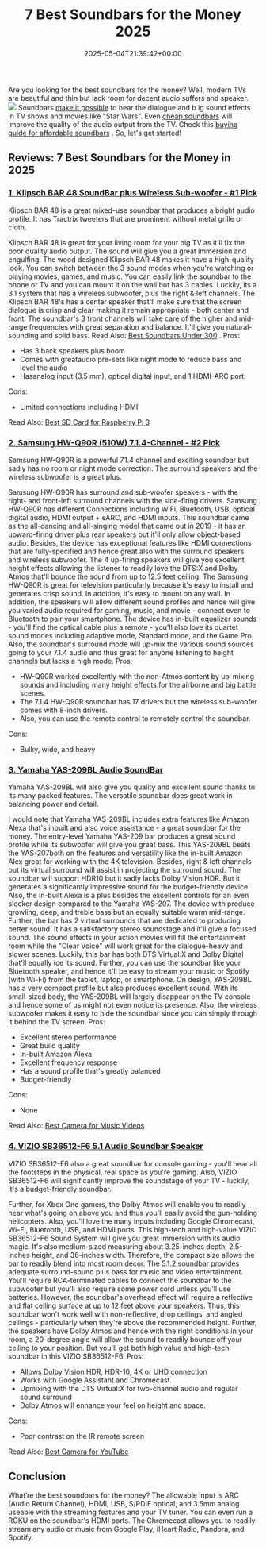 ﻿---
layout: post
title: 7 Best Soundbars for the Money 2025
date: '2025-05-04T21:39:42+00:00'
categories:
- Soundbars
tags: []
slug: /best-soundbars-for-the-money/
lastmod: 2025-05-07T12:21:25+03:00
---

Are you looking for the best soundbars for the money? Well, modern
TVs are beautiful and thin but lack room for decent audio suffers and speaker.
![](/assets/img/img/)
Soundbars
[make it possible](https://pestpolicy.com/are-soundbars-worth-it/)
to hear the dialogue and b
ig sound effects
in TV shows and movies like
"Star Wars".
Even
[cheap soundbars](https://pestpolicy.com/best-soundbars-for-under-100/)
will improve the quality of the audio output from the TV. Check this
[buying guide for affordable soundbars](https://pestpolicy.com/best-soundbar-under-200/)
.
So, let's get started!
## Reviews: 7 Best Soundbars for the Money in 2025
### [1. Klipsch BAR 48 SoundBar plus Wireless Sub-woofer - #1 Pick](https://www.amazon.com/dp/B07QY1ZPRG/?tag=p-policy-20)
Klipsch BAR 48 is a great mixed-use soundbar that produces a bright audio profile. It has
Tractrix tweeters that are prominent without metal grille or cloth.

Klipsch BAR 48 is great for your living room for your big TV as it'll fix the poor quality audio output. The sound will give you a great immersion and engulfing.
The wood designed Klipsch BAR 48 makes it have a high-quality look. You can switch between the 3 sound modes when you're watching or playing movies, games, and music.
You can easily link the soundbar to the phone or TV and you can mount it on the wall but has 3 cables. Luckily, its a
3.1 system that has a wireless subwoofer, plus the right & left channels.
The Klipsch BAR 48's has a
center speaker that'll make sure that the screen dialogue is crisp and clear making it remain appropriate - both center and front.
The soundbar's 3
front channels will take care of the
higher and mid-range frequencies with great separation and balance. It'll give you
natural-sounding and solid bass. Read Also:
[Best Soundbars Under 300](https://pestpolicy.com/best-soundbars-under-300/)
.
Pros:
- Has 3 back speakers plus boom
- Comes with greataudio pre-sets like night mode to reduce bass and level the audio
- Hasanalog input (3.5 mm), optical digital input, and 1 HDMI-ARC port.

Cons:
- Limited connections including HDMI

Read Also:
[Best SD Card for Raspberry Pi 3](https://pestpolicy.com/best-sd-card-for-raspberry-pi-3/)
### [2. Samsung HW-Q90R (510W) 7.1.4-Channel - #2 Pick](https://www.amazon.com/dp/B07W88C715/?tag=p-policy-20)
Samsung HW-Q90R is a powerful 7.1.4 channel and exciting soundbar but sadly has no room or night mode correction. The surround speakers and the wireless subwoofer is a great plus.

Samsung HW-Q90R has surround and sub-woofer speakers - with the right- and front-left surround channels with the side-firing drivers.
Samsung HW-Q90R has different Connections including WiFi, Bluetooth, USB, optical digital audio, HDMI output + eARC, and HDMI inputs.
This soundbar came as the all-dancing and all-singing model that came out in 2019 - it has an upward-firing driver plus rear speakers but it'll only allow object-based audio.
Besides, the device has exceptional features like HDMI connections that are fully-specified and hence great also with the surround speakers and wireless subwoofer.
The 4 up-firing speakers will give you excellent height effects allowing the listener to readily love the DTS:X and Dolby Atmos that'll bounce the sound from up to 12.5 feet ceiling.
The Samsung HW-Q90R is great for television particularly because it's easy to install and generates crisp sound. In addition, it's easy to mount on any wall.
In addition, the speakers will allow different sound profiles and hence will give you varied audio required for gaming, music, and movie - connect even to Bluetooth to pair your smartphone.
The device has in-built equalizer sounds - you'll find the optical cable plus a remote - you'll also love its quartet sound modes including adaptive mode, Standard mode, and the Game Pro.
Also, the soundbar's surround mode will up-mix the various sound sources going to your 7.1.4 audio and thus great for anyone listening to height channels but lacks a nigh mode.
Pros:
- HW-Q90R worked excellently with the non-Atmos content by up-mixing sounds and including many height effects for the airborne and big battle scenes.
- The 7.1.4 HW-Q90R soundbar has 17 drivers but the wireless sub-woofer comes with 8-inch drivers.
- Also, you can use the remote control to remotely control the soundbar.

Cons:
- Bulky, wide, and heavy

### [3. Yamaha YAS-209BL Audio SoundBar](https://www.amazon.com/dp/B07T5GGR8L/?tag=p-policy-20)
Yamaha YAS-209BL will also give you quality and excellent sound thanks to its many packed features. The versatile soundbar does great work in balancing power and detail.

I would note that Yamaha YAS-209BL includes extra features like Amazon Alexa that's inbuilt and also voice assistance - a great soundbar for the money. The entry-level Yamaha YAS-209 bar produces a great sound profile while its subwoofer will give you great bass.
This YAS-209BL beats the YAS-207both on the features and versatility like the in-built Amazon Alex great for working with the 4K television. Besides, right & left channels but its virtual surround will assist in projecting the surround sound.
The soundbar will support HDR10 but it sadly lacks Dolby Vision HDR. But it generates a significantly impressive sound for the budget-friendly device. Also, the in-built Alexa is a plus besides the excellent controls for an even sleeker design compared to the Yamaha YAS-207.
The device with produce growling, deep, and treble bass but an equally suitable warm mid-range. Further, the bar has 2 virtual surrounds that are dedicated to producing better sound. It has a satisfactory stereo soundstage and it'll give a focused sound.
The sound effects in your action movies will fill the entertainment room while the "Clear Voice" will work great for the dialogue-heavy and slower scenes. Luckily, this bar has both DTS Virtual:X and Dolby Digital that'll equally ice its sound.
Further, you can use the soundbar like your Bluetooth speaker, and hence it'll be easy to stream your music or Spotify (with Wi-Fi) from the tablet, laptop, or smartphone. On design, YAS-209BL has a very compact profile but also produces excellent sound.
With its small-sized body, the YAS-209BL will largely disappear on the TV console and hence some of us might not even notice its presence. Also, the wireless subwoofer makes it easy to hide the soundbar since you can simply through it behind the TV screen.
Pros:
- Excellent stereo performance
- Great build quality
- In-built Amazon Alexa
- Excellent frequency response
- Has a sound profile that's greatly balanced
- Budget-friendly

Cons:
- None

Read Also:
[Best Camera for Music Videos](https://pestpolicy.com/best-camera-for-music-videos/)
### [4. VIZIO SB36512-F6 5.1 Audio Soundbar Speaker](https://www.amazon.com/dp/B07JDMBK2N/?tag=p-policy-20)
VIZIO SB36512-F6 also a great soundbar for console gaming - you'll hear all the footsteps in the physical, real space as you're gaming. Also, VIZIO SB36512-F6 will significantly improve the soundstage of your TV - luckily, it's a budget-friendly soundbar.

Further, for Xbox One gamers, the Dolby Atmos will enable you to readily hear what's going on above you and thus you'll easily avoid the gun-holding helicopters. Also, you'll love the many inputs including Google Chromecast, Wi-Fi, Bluetooth, USB, and HDMI ports.
This high-tech and high-value VIZIO SB36512-F6 Sound System will give you great immersion with its audio magic. It's also medium-sized measuring about 3.25-inches depth, 2.5-inches height, and 36-inches width. Therefore, the compact size allows the bar to readily blend into most room decor.
The 5.1.2 soundbar provides adequate surround-sound plus bass for music and video entertainment. You'll require RCA-terminated cables to connect the soundbar to the subwoofer but you'll also require some power cord unless you'll use batteries.
However, the soundbar's overhead effect will require a reflective and flat ceiling surface at up to 12 feet above your speakers. Thus, this soundbar won't work well with non-reflective, drop ceilings, and angled ceilings - particularly when they're above the recommended height.
Further, the speakers have Dolby Atmos and hence with the right conditions in your room, a 20-degree angle will allow the sound to readily bounce off your ceiling to your position. But you'll get both high value and high-tech soundbar in this VIZIO SB36512-F6.
Pros:
- Allows Dolby Vision HDR, HDR-10, 4K or UHD connection
- Works with Google Assistant and Chromecast
- Upmixing with the DTS Virtual:X for two-channel audio and regular sound surround
- Dolby Atmos will enhance your feel on height and space.

Cons:
- Poor contrast on the IR remote screen

Read Also:
[Best Camera for YouTube](https://pestpolicy.com/best-camera-for-youtube/)
## Conclusion
What’re the best soundbars for the money? The allowable input is ARC (Audio Return Channel), HDMI, USB, S/PDIF optical, and 3.5mm analog useable with the streaming features and your TV tuner.
You can even run a ROKU on the soundbar's HDMI ports. The Chromecast allows you to readily stream any audio or music from Google Play, iHeart Radio, Pandora, and Spotify.